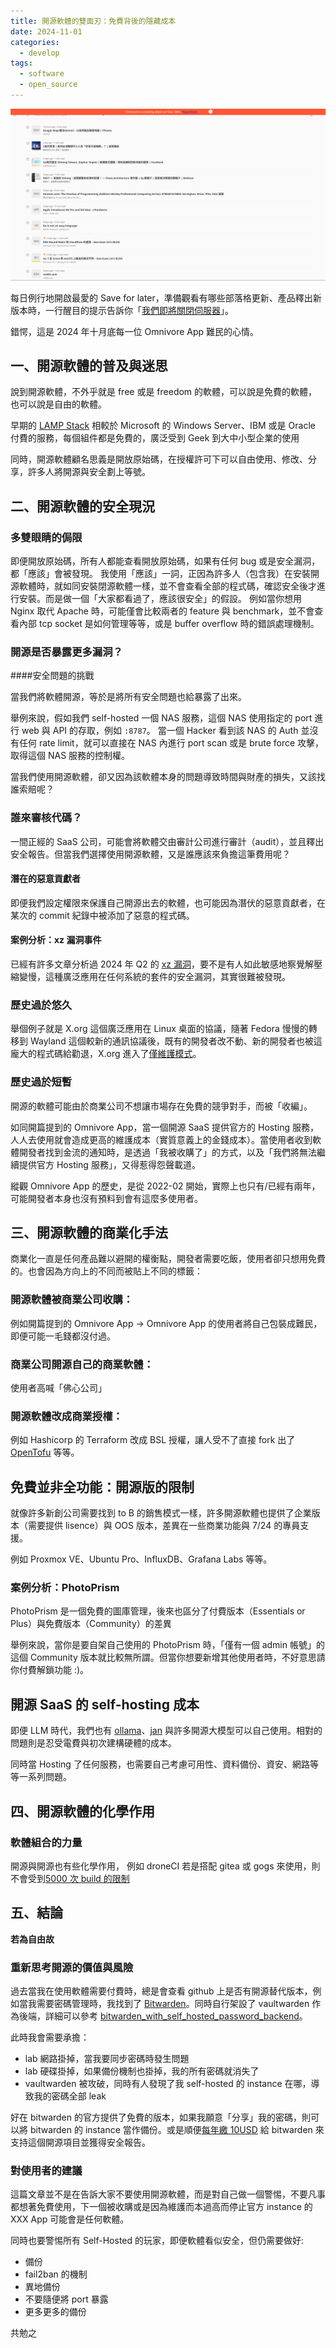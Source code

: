 ```yaml
---
title: 開源軟體的雙面刃：免費背後的隱藏成本
date: 2024-11-01
categories:
  - develop
tags:
  - software
  - open_source
---
```


![setup-0](./images/20241102_142051.png)

每日例行地開啟最愛的 Save for later，準備觀看有哪些部落格更新、產品釋出新版本時，一行醒目的提示告訴你「[我們即將關閉伺服器](https://blog.omnivore.app/p/details-on-omnivore-shutting-down)」。

錯愕，這是 2024 年十月底每一位 Omnivore App 難民的心情。

## 一、開源軟體的普及與迷思

說到開源軟體，不外乎就是 free 或是 freedom 的軟體，可以說是免費的軟體，也可以說是自由的軟體。

早期的 [LAMP Stack](https://en.wikipedia.org/wiki/LAMP_(software_bundle)) 相較於 Microsoft 的 Windows Server、IBM 或是 Oracle 付費的服務，每個組件都是免費的，廣泛受到 Geek 到大中小型企業的使用

同時，開源軟體顧名思義是開放原始碼，在授權許可下可以自由使用、修改、分享，許多人將開源與安全劃上等號。

## 二、開源軟體的安全現況

### 多雙眼睛的侷限

即便開放原始碼，所有人都能查看開放原始碼，如果有任何 bug 或是安全漏洞，都「應該」會被發現。
我使用「應該」一詞，正因為許多人（包含我）在安裝開源軟體時，就如同安裝閉源軟體一樣，並不會查看全部的程式碼，確認安全後才進行安裝。而是做一個「大家都看過了，應該很安全」的假設。
例如當你想用 Nginx 取代 Apache 時，可能僅會比較兩者的 feature 與 benchmark，並不會查看內部 tcp socket 是如何管理等等，或是 buffer overflow 時的錯誤處理機制。

### 開源是否暴露更多漏洞？

####安全問題的挑戰

當我們將軟體開源，等於是將所有安全問題也給暴露了出來。

舉例來說，假如我們 self-hosted 一個 NAS 服務，這個 NAS 使用指定的 port 進行 web 與 API 的存取，例如 `:8787`。
當一個 Hacker 看到該 NAS 的 Auth 並沒有任何 rate limit，就可以直接在 NAS 內進行 port scan 或是 brute force 攻擊，取得這個 NAS 服務的控制權。

當我們使用開源軟體，卻又因為該軟體本身的問題導致時間與財產的損失，又該找誰索賠呢？

### 誰來審核代碼？

一間正經的 SaaS 公司，可能會將軟體交由審計公司進行審計（audit），並且釋出安全報告。但當我們選擇使用開源軟體，又是誰應該來負擔這筆費用呢？

#### 潛在的惡意貢獻者

即便我們設定權限來保護自己開源出去的軟體，也可能因為潛伏的惡意貢獻者，在某次的 commit 紀錄中被添加了惡意的程式碼。

#### 案例分析：xz 漏洞事件

已經有許多文章分析過 2024 年 Q2 的 [xz 漏洞](https://www.ithome.com.tw/news/162130)，要不是有人如此敏感地察覺解壓縮變慢，這種廣泛應用在任何系統的套件的安全漏洞，其實很難被發現。

### 歷史過於悠久

舉個例子就是 X.org 這個廣泛應用在 Linux 桌面的協議，隨著 Fedora 慢慢的轉移到 Wayland 這個較新的通訊協議後，既有的開發者改不動、新的開發者也被這龐大的程式碼給勸退，X.org 進入了[僅維護模式](https://www.phoronix.com/news/XServer-Abandonware)。

### 歷史過於短暫

開源的軟體可能由於商業公司不想讓市場存在免費的競爭對手，而被「收編」。

如同開篇提到的 Omnivore App，當一個開源 SaaS 提供官方的 Hosting 服務，人人去使用就會造成更高的維護成本（實質意義上的金錢成本）。當使用者收到軟體開發者找到金流的通知時，是透過「我被收購了」的方式，以及「我們將無法繼續提供官方 Hosting 服務」，又得惹得怨聲載道。

縱觀 Omnivore App 的歷史，是從 2022-02 開始，實際上也只有/已經有兩年，可能開發者本身也沒有預料到會有這麼多使用者。

## 三、開源軟體的商業化手法

商業化一直是任何產品難以避開的權衡點，開發者需要吃飯，使用者卻只想用免費的。也會因為方向上的不同而被貼上不同的標籤：

### 開源軟體被商業公司收購：

例如開篇提到的 Omnivore App -> Omnivore App 的使用者將自己包裝成難民，即便可能一毛錢都沒付過。

### 商業公司開源自己的商業軟體：

使用者高喊「佛心公司」

### 開源軟體改成商業授權：

例如 Hashicorp 的 Terraform 改成 BSL 授權，讓人受不了直接 fork 出了 [OpenTofu](https://opentofu.org/) 等等。

## 免費並非全功能：開源版的限制

就像許多新創公司需要找到 to B 的銷售模式一樣，許多開源軟體也提供了企業版本（需要提供 lisence）與 OOS 版本，差異在一些商業功能與 7/24 的專員支援。

例如 Proxmox VE、Ubuntu Pro、InfluxDB、Grafana Labs 等等。

### 案例分析：PhotoPrism

PhotoPrism 是一個免費的圖庫管理，後來也區分了付費版本（Essentials or Plus）與免費版本（Community）的差異

舉例來說，當你是要自架自己使用的 PhotoPrism 時，「僅有一個 admin 帳號」的這個 Community 版本就比較無所謂。但當你想要新增其他使用者時，不好意思請你付費解鎖功能 :)。

## 開源 SaaS 的 self-hosting 成本

即便 LLM 時代，我們也有 [ollama](https://github.com/ollama/ollama)、[jan](https://github.com/janhq/jan) 與許多開源大模型可以自己使用。相對的問題則是忍受電費與初次建構硬體的成本。

同時當 Hosting 了任何服務，也需要自己考慮可用性、資料備份、資安、網路等等一系列問題。

## 四、開源軟體的化學作用

### 軟體組合的力量

開源與開源也有些化學作用， 例如 droneCI 若是搭配 gitea 或 gogs 來使用，則不會受到[5000 次 build 的限制](https://github.com/harness/harness/blob/4b7f52ad8a96e8e447f813d4b3de19ca30ff4b0d/service/license/load.go#L37-L56)

## 五、結論

**若為自由故**

### 重新思考開源的價值與風險

過去當我在使用軟體需要付費時，總是會查看 github 上是否有開源替代版本，例如當我需要密碼管理時，我找到了 [Bitwarden](https://bitwarden.com/)。同時自行架設了 vaultwarden 作為後端，詳細可以參考 [bitwarden_with_self_hosted_password_backend](/blogs/develop/2023/bitwarden_with_self_hosted_password_backend)。

此時我會需要承擔：

- lab 網路掛掉，當我要同步密碼時發生問題
- lab 硬碟掛掉，如果備份機制也掛掉，我的所有密碼就消失了
- vaultwarden 被攻破，同時有人發現了我 self-hosted 的 instance 在哪，導致我的密碼全部 leak

好在 bitwarden 的官方提供了免費的版本，如果我願意「分享」我的密碼，則可以將 bitwarden 的 instance 當作備份。或是順便[每年繳 10USD](https://bitwarden.com/pricing/) 給 bitwarden 來支持這個開源項目並獲得安全報告。

### 對使用者的建議

這篇文章並不是在告訴大家不要使用開源軟體，而是對自己做一個警惕，不要凡事都想著免費使用，下一個被收購或是因為維護而本過高而停止官方 instance 的 XXX App 可能會是任何軟體。

同時也要警惕所有 Self-Hosted 的玩家，即便軟體看似安全，但仍需要做好:
- 備份
- fail2ban 的機制
- 異地備份
- 不要隨便將 port 暴露
- 更多更多的備份

共勉之
